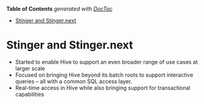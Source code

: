 <!-- START doctoc generated TOC please keep comment here to allow auto update -->
<!-- DON'T EDIT THIS SECTION, INSTEAD RE-RUN doctoc TO UPDATE -->
**Table of Contents**  *generated with [DocToc](https://github.com/thlorenz/doctoc)*

- [Stinger and Stinger.next](#stinger-and-stingernext)

<!-- END doctoc generated TOC please keep comment here to allow auto update -->

# Stinger and Stinger.next

* Started to enable Hive to support an even broader range of use cases at larger scale
* Focused on bringing Hive beyond its batch roots to support interactive queries – all with a common SQL access layer.
* Real-time access in Hive while also bringing support for transactional capabilities
